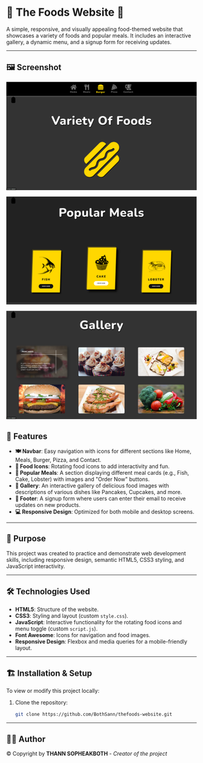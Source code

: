 # 🍔 The Foods Website 🍕

A simple, responsive, and visually appealing food-themed website that showcases a variety of foods and popular meals. It includes an interactive gallery, a dynamic menu, and a signup form for receiving updates.

---

## 🖼️ Screenshot

![Screenshot](screenshots/screenshot-1.PNG)

![Screenshot](screenshots/screenshot-2.PNG)

![Screenshot](screenshots/screenshot-3.PNG)

## 📌 Features

- **🍽️ Navbar**: Easy navigation with icons for different sections like Home, Meals, Burger, Pizza, and Contact.
- **🍔 Food Icons**: Rotating food icons to add interactivity and fun.
- **🍕 Popular Meals**: A section displaying different meal cards (e.g., Fish, Cake, Lobster) with images and "Order Now" buttons.
- **📸 Gallery**: An interactive gallery of delicious food images with descriptions of various dishes like Pancakes, Cupcakes, and more.
- **📝 Footer**: A signup form where users can enter their email to receive updates on new products.
- **💻 Responsive Design**: Optimized for both mobile and desktop screens.

---

## 🎯 Purpose

This project was created to practice and demonstrate web development skills, including responsive design, semantic HTML5, CSS3 styling, and JavaScript interactivity.

---

## 🛠️ Technologies Used

- **HTML5**: Structure of the website.
- **CSS3**: Styling and layout (custom `style.css`).
- **JavaScript**: Interactive functionality for the rotating food icons and menu toggle (custom `script.js`).
- **Font Awesome**: Icons for navigation and food images.
- **Responsive Design**: Flexbox and media queries for a mobile-friendly layout.

---

## 🏗️ Installation & Setup

To view or modify this project locally:

1. Clone the repository:
   ```bash
   git clone https://github.com/BothSann/thefoods-website.git

---

## 👨‍🍳 Author

© Copyright by **THANN SOPHEAKBOTH** - *Creator of the project*



